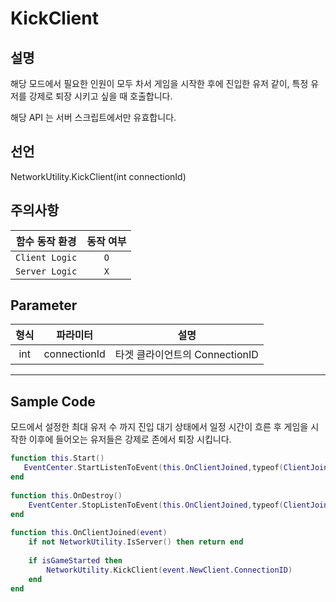 # KickClient

## 설명

해당 모드에서 필요한 인원이 모두 차서 게임을 시작한 후에 진입한 유저 같이, 특정 유저를 강제로 퇴장 시키고 싶을 때 호출합니다.

해당 API 는 서버 스크립트에서만 유효합니다.

## 선언

NetworkUtility.KickClient(int connectionId)

## 주의사항
|    **함수 동작 환경**    | **동작 여부** |
|:------------------:|:---------:|
| ```Client Logic``` |  ```O```  |
| ```Server Logic``` |  ```X```  |


## Parameter
|   **형식**   |      **파라미터**       |        **설명**         |
|:---:|:---:|:---------------------:|
| int | connectionId |타겟 클라이언트의 ConnectionID | 

---
## Sample Code
모드에서 설정한 최대 유저 수 까지 진입 대기 상태에서 일정 시간이 흐른 후 게임을 시작한 이후에 들어오는 유저들은 강제로 존에서 퇴장 시킵니다.
```lua
function this.Start()
   EventCenter.StartListenToEvent(this.OnClientJoined,typeof(ClientJoinedEvent))
end
 
function this.OnDestroy()
    EventCenter.StopListenToEvent(this.OnClientJoined,typeof(ClientJoinedEvent))
end
 
function this.OnClientJoined(event)
    if not NetworkUtility.IsServer() then return end
     
    if isGameStarted then
        NetworkUtility.KickClient(event.NewClient.ConnectionID)
    end
end
```